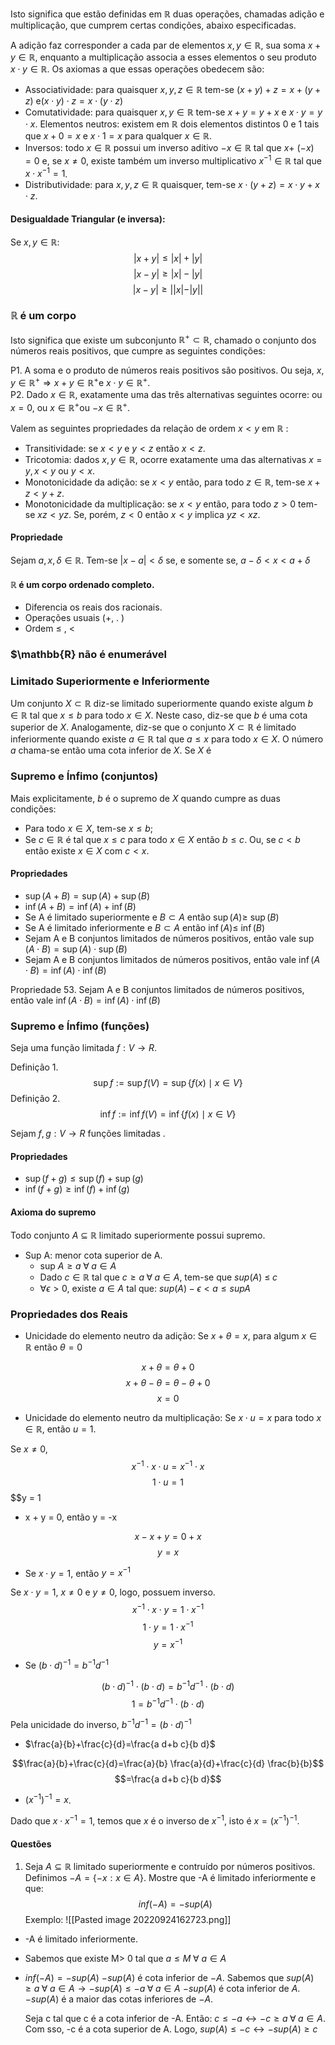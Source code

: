 Isto significa que estão definidas em $\mathbb{R}$ duas operações, chamadas adição e multiplicação, que cumprem certas condições, abaixo especificadas.

A adição faz corresponder a cada par de elementos $x, y \in \mathbb{R}$, sua soma $x+y \in \mathbb{R}$, enquanto a multiplicação associa a esses elementos o seu produto $x \cdot y \in \mathbb{R}$.
Os axiomas a que essas operações obedecem são:

- Associatividade: para quaisquer $x, y, z \in \mathbb{R}$ tem-se $(x+y)+z=x+(y+z)$ $\mathrm{e}(x \cdot y) \cdot z=x \cdot(y \cdot z)$
- Comutatividade: para quaisquer $x, y \in \mathbb{R}$ tem-se $x+y=y+x$ e $x \cdot y=y \cdot x$. Elementos neutros: existem em $\mathbb{R}$ dois elementos distintos 0 e 1 tais que $x+0=x$ e $x \cdot 1=x$ para qualquer $x \in \mathbb{R}$.
- Inversos: todo $x \in \mathbb{R}$ possui um inverso aditivo $-x \in \mathbb{R}$ tal que $x+$ $(-x)=0$ e, se $x \neq 0$, existe também um inverso multiplicativo $x^{-1} \in \mathbb{R}$ tal que $x \cdot x^{-1}=1$.
- Distributividade: para $x, y, z \in \mathbb{R}$ quaisquer, tem-se $x \cdot(y+z)=x \cdot y+x \cdot z$.

#### Desigualdade Triangular (e inversa):
Se $x,y \in \mathbb{R}$:
$$|x+y| \leq |x| + |y|$$
$$|x - y| \geq |x| - |y|$$
$$|x-y| \geq ||x| - |y||$$


### $\mathbb{R}$ é um corpo

Isto significa que existe um subconjunto $\mathbb{R}^{+} \subset \mathbb{R}$, chamado o conjunto dos números reais positivos, que cumpre as seguintes condições:

P1. A soma e o produto de números reais positivos são positivos. Ou seja, $x, y \in \mathbb{R}^{+} \Rightarrow x+y \in \mathbb{R}^{+}$e $x \cdot y \in \mathbb{R}^{+}$. \
P2. Dado $x \in \mathbb{R}$, exatamente uma das três alternativas seguintes ocorre: ou $x=0$, ou $x \in \mathbb{R}^{+}$ou $-x \in \mathbb{R}^{+}$.

Valem as seguintes propriedades da relação de ordem $x<y$ em $\mathbb{R}$ :

- Transitividade: se $x<y$ e $y<z$ então $x<z$.
- Tricotomia: dados $x, y \in \mathbb{R}$, ocorre exatamente uma das alternativas $x=y, x<y$ ou $y<x$.
- Monotonicidade da adição: se $x<y$ então, para todo $z \in \mathbb{R}$, tem-se $x+z<y+z$.
- Monotonicidade da multiplicação: se $x<y$ então, para todo $z>0$ tem-se $x z<y z$. Se, porém, $z<0$ então $x<y$ implica $y z<x z$.

#### Propriedade 

Sejam $a, x, \delta \in \mathbb{R}$. Tem-se $|x-a|<\delta$ se, e somente se, $a-\delta<x<a+\delta$

#### $\mathbb{R}$ é um corpo ordenado completo.

- Diferencia os reais dos racionais.
- Operações usuais (+, . ) 
- Ordem $\leq$ , $<$

### $\mathbb{R} não é enumerável

### Limitado Superiormente e Inferiormente
Um conjunto $X \subset \mathbb{R}$ diz-se limitado superiormente quando existe algum $b \in \mathbb{R}$ tal que $x \leq b$ para todo $x \in X$. Neste caso, diz-se que $b$ é uma cota superior de $X$. Analogamente, diz-se que o conjunto $X \subset \mathbb{R}$ é limitado inferiormente quando existe $a \in \mathbb{R}$ tal que $a \leq x$ para todo $x \in X$. O número $a$ chama-se então uma cota inferior de $X$. Se $X$ é

### Supremo e Ínfimo (conjuntos)
Mais explicitamente, $b$ é o supremo de $X$ quando cumpre as duas condições:

- Para todo $x \in X$, tem-se $x \leq b$;
- Se $c \in \mathbb{R}$ é tal que $x \leq c$ para todo $x \in X$ então $b \leq c$. Ou, se $c<b$ então existe $x \in X$ com $c<x$.

#### Propriedades

- $\sup(A + B) = \sup(A) + \sup(B)$ 
- $\inf(A + B) = \inf(A) + \inf(B)$
- Se A é limitado superiormente e $B \subset A$ então $\sup (A) \geq$ $\sup (B)$
- Se A é limitado inferiormente e $B \subset A$ então $\inf (A) \leq$ $\inf (B)$
- Sejam A e B conjuntos limitados de números positivos, então vale $\sup (A \cdot B)=\sup (A) \cdot \sup (B)$
- Sejam A e B conjuntos limitados de números positivos, então vale $\inf (A \cdot B)=\inf (A) \cdot \inf (B)$

Propriedade 53. Sejam A e B conjuntos limitados de números positivos, então vale $\inf (A \cdot B)=\inf (A) \cdot \inf (B)$

### Supremo e Ínfimo (funções)
Seja uma função limitada $f: V \rightarrow R$.

Definição 1.
$$\sup f:=\sup f(V)=\sup \{f(x) \mid x \in V\}$$
Definição 2.
$$\inf f:=\inf f(V)=\inf \{f(x) \mid x \in V\}$$

Sejam $f, g: V \rightarrow R$ funções limitadas .

#### Propriedades 

- $\sup(f+g) \leq \sup(f) + \sup(g)$
- $\inf(f+g) \geq \inf(f) + \inf(g)$

#### Axioma do supremo
Todo conjunto $A$ $\subseteq$ $\mathbb{R}$ limitado superiormente possui supremo.
- Sup A: menor cota superior de A.
	- sup $A \geq a \; \forall \; a \in A$ 
	- Dado $c \in \mathbb{R}$ tal que $c \geq a \; \forall \; a \in A$, tem-se que $sup(A)$ $\leq \; c$
	- $\forall \epsilon > 0$, existe $a \in A$ tal que: $sup(A) - \epsilon < a \leq sup A$

### Propriedades dos Reais

- Unicidade do elemento neutro da adição: Se $x + \theta = x$, para algum $x \in \mathbb{R}$ então $\theta = 0$

$$x + \theta = \theta + 0$$
$$x + \theta - \theta = \theta - \theta + 0$$
$$x = 0$$

- Unicidade do elemento neutro da multiplicação: Se $x \cdot u = x$ para todo $x \in \mathbb{R}$, então $u = 1$.

Se $x \neq 0$, 
$$x^{-1} \cdot x \cdot u = x^{-1} \cdot x$$
$$1 \cdot u = 1$$
$$y = 1

- x + y = 0, então y = -x

$$x - x + y = 0 + x$$
$$y = x$$

- Se $x \cdot y = 1$, então $y = x^{-1}$

Se $x \cdot y = 1$, $x \neq 0$ e $y \neq 0$, logo, possuem inverso.
$$x^{-1} \cdot x \cdot y = 1 \cdot x^{-1}$$
$$1 \cdot y = 1 \cdot x^{-1}$$
$$y = x^{-1}$$

- Se $(b \cdot d)^{-1} = b^{-1}d^{-1}$

$$(b \cdot d)^{-1} \cdot (b \cdot d) = b^{-1}d^{-1} \cdot (b \cdot d)$$
$$1 = b^{-1}d^{-1} \cdot (b \cdot d)$$

Pela unicidade do inverso, $b^{-1}d^{-1} = (b \cdot d)^{-1}$

- $\frac{a}{b}+\frac{c}{d}=\frac{a d+b c}{b d}$

$$\frac{a}{b}+\frac{c}{d}=\frac{a}{b} \frac{a}{d}+\frac{c}{d} \frac{b}{b}$$
$$=\frac{a d+b c}{b d}$$

- $\left(x^{-1}\right)^{-1}=x$.

Dado que $x \cdot x^{-1}=1$, temos que $x$ é o inverso de $x^{-1}$, isto é $x=\left(x^{-1}\right)^{-1}$.

#### Questões

1. Seja $A \subseteq \mathbb{R}$ limitado superiormente e contruído por números positivos. Definimos $-A = \{-x: x \in A\}$. Mostre que -A é limitado inferiormente e que: $$inf(-A) = -sup(A)$$Exemplo:
![[Pasted image 20220924162723.png]]
- -A é limitado inferiormente.
- Sabemos que existe M> 0 tal que $a \leq M \; \forall$ $a \in A$
- $inf(-A) = -sup(A)$
	$-sup(A)$ é cota inferior de $-A$.
	Sabemos que $sup(A) \geq a \; \forall \; a \in A \rightarrow -sup(A) \leq -a \; \forall \; a \in A$ 
	$-sup(A)$ é cota inferior de $A$.
	$-sup(A)$ é a maior das cotas inferiores de $-A$.

	Seja c tal que c é a cota inferior de -A. Então:
	$c \leq -a \leftrightarrow -c \geq a \; \forall \; a \in A$.
	Com sso, -c é a cota superior de A. Logo, $sup(A) \leq -c \leftrightarrow -sup(A) \geq c$
